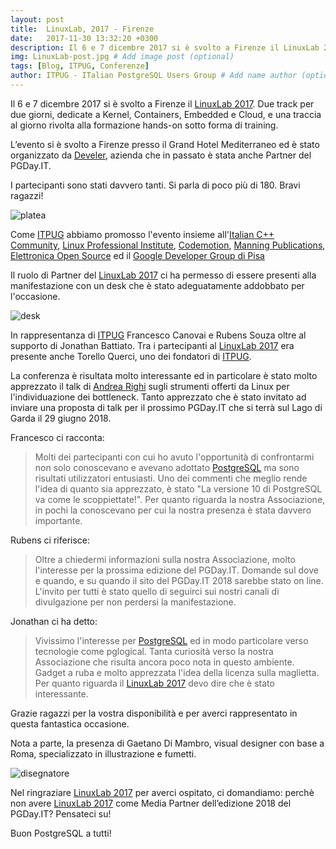 ```yaml
---
layout: post
title:  LinuxLab, 2017 - Firenze
date:   2017-11-30 13:32:20 +0300
description: Il 6 e 7 dicembre 2017 si è svolto a Firenze il LinuxLab 2017. Due track per due giorni, dedicate a Kernel, Containers, Embedded e Cloud, e una traccia al giorno rivolta alla formazione hands-on sotto forma di training. # Add post description (optional)
img: LinuxLab-post.jpg # Add image post (optional)
tags: [Blog, ITPUG, Conferenze]
author: ITPUG - ITalian PostgreSQL Users Group # Add name author (optional)
---
```

Il 6 e 7 dicembre 2017 si è svolto a Firenze il [LinuxLab 2017](https://2017.linux-lab.it/). Due track per due giorni, dedicate a Kernel, Containers, Embedded e Cloud, e una traccia al giorno rivolta alla formazione hands-on sotto forma di training.

L’evento si è svolto a Firenze presso il Grand Hotel Mediterraneo ed è stato organizzato da [Develer](https://www.develer.com/), azienda che in passato è stata anche Partner del PGDay.IT.

I partecipanti sono stati davvero tanti. Si parla di poco più di 180. Bravi ragazzi!

![platea]({{site.baseurl}}/assets/img/platea_linuxlab.jpg)

Come [ITPUG](http://www.itpug.org/index.it.html) abbiamo promosso l'evento insieme all'[Italian C++ Community](https://www.italiancpp.org/), [Linux Professional Institute](http://www.lpi.org/), [Codemotion](https://www.codemotion.org/), [Manning Publications](https://www.manning.com/), [Elettronica Open Source](https://it.emcelettronica.com/) ed il [Google Developer Group di Pisa](https://gdgpisa.it/)

Il ruolo di Partner del [LinuxLab 2017](https://2017.linux-lab.it/) ci ha permesso di essere presenti alla manifestazione con un desk che è stato adeguatamente addobbato per l'occasione.

![desk]({{site.baseurl}}/assets/img/desk_itpug_linuxlab.jpg)

In rappresentanza di [ITPUG](http://www.itpug.org/index.it.html) Francesco Canovai e Rubens Souza oltre al supporto di Jonathan Battiato. Tra i partecipanti al [LinuxLab 2017](https://2017.linux-lab.it/) era presente anche Torello Querci, uno dei fondatori di [ITPUG](http://www.itpug.org/index.it.html).

La conferenza è risultata molto interessante ed in particolare è stato molto apprezzato il talk di [Andrea Righi](https://2017.linux-lab.it/speakers/andrea_righi/) sugli strumenti offerti da Linux per l'individuazione dei bottleneck.
Tanto apprezzato che è stato invitato ad inviare una proposta di talk per il prossimo PGDay.IT che si terrà sul Lago di Garda il 29 giugno 2018.

Francesco ci racconta:

> Molti dei partecipanti con cui ho avuto l'opportunità di confrontarmi non solo conoscevano e avevano adottato [PostgreSQL](https://www.postgresql.org/) ma sono risultati utilizzatori entusiasti. Uno dei commenti che meglio rende l'idea di quanto sia apprezzato, è stato "La versione 10 di PostgreSQL va come le scoppiettate!". Per quanto riguarda la nostra Associazione, in pochi la conoscevano per cui la nostra presenza è stata davvero importante.

Rubens ci riferisce:

> Oltre a chiedermi informazioni sulla nostra Associazione, molto l'interesse per la prossima edizione del PGDay.IT. Domande sul dove e quando, e su quando il sito del PGDay.IT 2018 sarebbe stato on line. L'invito per tutti è stato quello di seguirci sui nostri canali di divulgazione per non perdersi la manifestazione.

Jonathan ci ha detto:

> Vivissimo l'interesse per [PostgreSQL](https://www.postgresql.org/) ed in modo particolare verso tecnologie come pglogical. Tanta curiosità verso la nostra Associazione che risulta ancora poco nota in questo ambiente. Gadget a ruba e molto apprezzata l'idea della licenza sulla maglietta. Per quanto riguarda il [LinuxLab 2017](https://2017.linux-lab.it/) devo dire che è stato interessante.

Grazie ragazzi per la vostra disponibilità e per averci rappresentato in questa fantastica occasione.

Nota a parte, la presenza di Gaetano Di Mambro, visual designer con base a Roma, specializzato in illustrazione e fumetti.

![disegnatore]({{site.baseurl}}/assets/img/disegnatore_linuxlab.jpg)

Nel ringraziare [LinuxLab 2017](https://2017.linux-lab.it/) per averci ospitato, ci domandiamo: perchè non avere [LinuxLab 2017](https://2017.linux-lab.it/) come Media Partner dell’edizione 2018 del PGDay.IT? Pensateci su!

Buon PostgreSQL a tutti!
